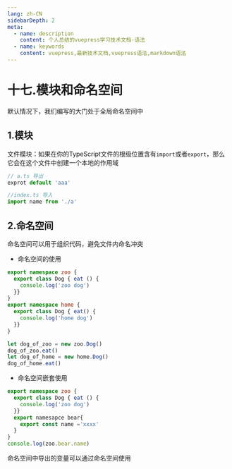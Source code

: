 ```yaml
---
lang: zh-CN
sidebarDepth: 2
meta:
  - name: description
    content: 个人总结的vuepress学习技术文档-语法
  - name: keywords
    content: vuepress,最新技术文档,vuepress语法,markdown语法
---
```


# 十七.模块和命名空间
默认情况下，我们编写的大门处于全局命名空间中
## 1.模块
文件模块：如果在你的TypeScript文件的根级位置含有`import`或者`export`，那么它会在这个文件中创建一个本地的作用域
```ts
// a.ts 导出
exprot default 'aaa'

//index.ts 导入
import name from './a'
```
## 2.命名空间
命名空间可以用于组织代码，避免文件内命名冲突
- 命名空间的使用
```ts
export namespace zoo {
  export class Dog { eat () {
    console.log('zoo dog')
  }}
}
export namespace home {
  export class Dog { eat() {
    console.log('home dog')
  }}
}

let dog_of_zoo = new zoo.Dog()
dog_of_zoo.eat()
let dog_of_home = new home.Dog()
dog_of_home.eat()
```
- 命名空间嵌套使用
```ts
export namespace zoo {
  export class Dog { eat () {
    console.log('zoo dog')
  }}
  export namesapce bear{
    export const name ='xxxx'
  }
}
console.log(zoo.bear.name)
```
命名空间中导出的变量可以通过命名空间使用